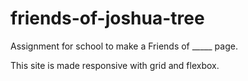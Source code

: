 # friends-of-joshua-tree

Assignment for school to make a Friends of _____ page.

This site is made responsive with grid and flexbox.

